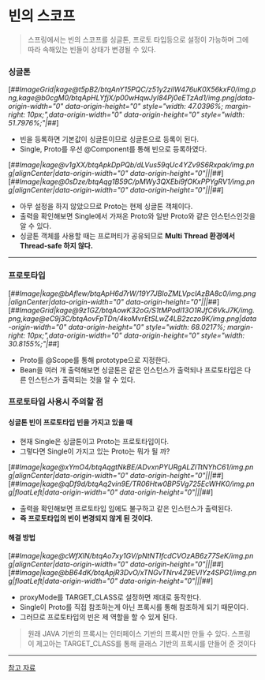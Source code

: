 # 빈의 스코프
> 스프링에서는 빈의 스코프를 싱글톤, 프로토 타입등으로 설정이 가능하며 그에 따라 속해있는 빈들이 상태가 변경될 수 있다.

### **싱글톤**

[##_ImageGrid|kage@t5pB2/btqAnY15PQC/z51y2zilW476uK0X56kxF0/img.png,kage@b0cgM0/btqApHLYfjX/p00wHqwJyI84Pj0eETzAd1/img.png|data-origin-width="0" data-origin-height="0" style="width: 47.0396%; margin-right: 10px;",data-origin-width="0" data-origin-height="0" style="width: 51.7976%;"|_##]

- 빈을 등록하면 기본값이 싱글톤이므로 싱글톤으로 등록이 된다.
- Single, Proto를 우선 @Component를 통해 빈으로 등록하였다.

[##_Image|kage@v1gXX/btqApkDpPQb/dLVus59qUc4YZv9S6Rxpak/img.png|alignCenter|data-origin-width="0" data-origin-height="0"|||_##][##_Image|kage@0sDze/btqAqg1B59C/pMWy3QXEbi9fOKxPPYgRV1/img.png|alignCenter|data-origin-width="0" data-origin-height="0"|||_##]

- 아무 설정을 하지 않았으므로 Proto는 현제 싱글톤 객체이다.
- 출력을 확인해보면 Single에서 가져온 Proto와 일반 Proto와 같은 인스턴스인것을 알 수 있다.
- 싱글톤 객체를 사용할 때는 프로퍼티가 공유되므로 **Multi Thread 환경에서 Thread-safe 하지 않다.**

---

### 프로토타입

[##_Image|kage@bAflew/btqApH6d7rW/19Y7JBIoZMLVpclAzBA8c0/img.png|alignCenter|data-origin-width="0" data-origin-height="0"|||_##][##_ImageGrid|kage@9z1GZ/btqAowK32oG/S1tMPodl13O1RJfC6VkJ7K/img.png,kage@eC9j3C/btqAovFpTDn/4koMvrEtSLwZ4LB2zczo9K/img.png|data-origin-width="0" data-origin-height="0" style="width: 68.0217%; margin-right: 10px;",data-origin-width="0" data-origin-height="0" style="width: 30.8155%;"|_##]

- Proto를 @Scope를 통해 prototype으로 지정한다.
- Bean을 여러 개 출력해보면 싱글톤은 같은 인스턴스가 출력되나 프로토타입은 다른 인스턴스가 출력되는 것을 알 수 있다.

### 프로토타입 사용시 주의할 점
#### 싱글톤 빈이 프로토타입 빈을 가지고 있을 때
- 현재 Single은 싱글톤이고 Proto는 프로토타입이다.
- 그렇다면 Single이 가지고 있는 Proto는 뭐가 될 까?


[##_Image|kage@xYmO4/btqAqgtNkBE/ADvxnPYURgALZITtNYhC61/img.png|alignCenter|data-origin-width="0" data-origin-height="0"|||_##][##_Image|kage@qDf9d/btqAq2vin9E/TR06Htw0BP5Vg725EcWHK0/img.png|floatLeft|data-origin-width="0" data-origin-height="0"|||_##]
- 출력을 확인해보면 프로토타입 임에도 불구하고 같은 인스턴스가 출력된다.
- **즉 프로토타입의 빈이 변경되지 않게 된 것이다.**

#### 해결 방법

[##_Image|kage@cWfXlN/btqAo7xy1GV/pNtNTIfcdCVOzAB6z77SeK/img.png|alignCenter|data-origin-width="0" data-origin-height="0"|||_##][##_Image|kage@bB64dK/btqApjR3DvO/xTNGvTNrv4Z9EVIYz4SPG1/img.png|floatLeft|data-origin-width="0" data-origin-height="0"|||_##]

- proxyMode를 TARGET_CLASS로 설정하면 제대로 동작한다.
- Single이 Proto를 직접 참조하는게 아닌 프록시를 통해 참조하게 되기 때문이다.
- 그러므로 프로토타입의 빈은 제 역할을 할 수 있게 된다.


> 원래 JAVA 기반의 프록시는 인터페이스 기반의 프록시만 만들 수 있다.
>스프링이 제고아는 TARGET\_CLASS를 통해 클래스 기반의 프록시를 만들어 준 것이다

---

[참고 자료](https://www.inflearn.com/course/spring-framework_core)
